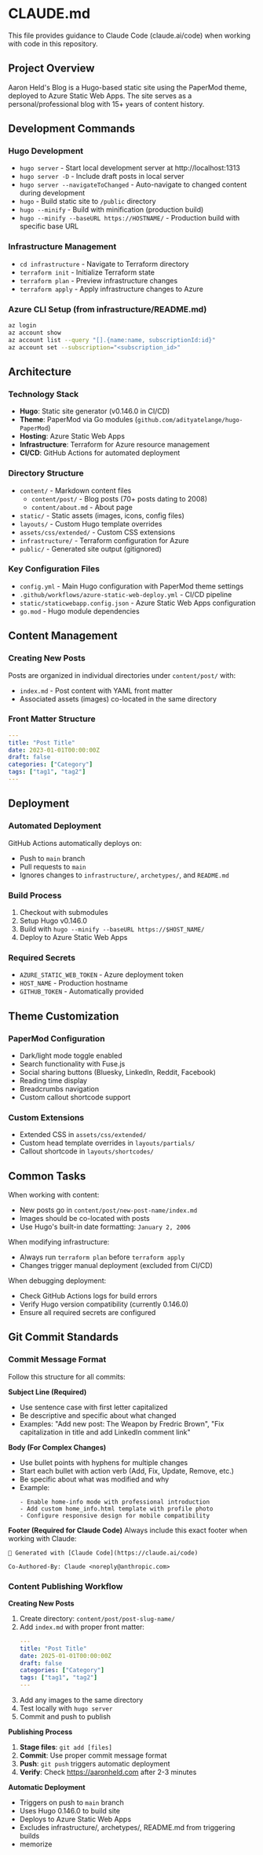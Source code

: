 # CLAUDE.md

This file provides guidance to Claude Code (claude.ai/code) when working with code in this repository.

## Project Overview

Aaron Held's Blog is a Hugo-based static site using the PaperMod theme, deployed to Azure Static Web Apps. The site serves as a personal/professional blog with 15+ years of content history.

## Development Commands

### Hugo Development  
- `hugo server` - Start local development server at http://localhost:1313
- `hugo server -D` - Include draft posts in local server
- `hugo server --navigateToChanged` - Auto-navigate to changed content during development
- `hugo` - Build static site to `/public` directory
- `hugo --minify` - Build with minification (production build)
- `hugo --minify --baseURL https://HOSTNAME/` - Production build with specific base URL

### Infrastructure Management
- `cd infrastructure` - Navigate to Terraform directory
- `terraform init` - Initialize Terraform state
- `terraform plan` - Preview infrastructure changes
- `terraform apply` - Apply infrastructure changes to Azure

### Azure CLI Setup (from infrastructure/README.md)
```bash
az login
az account show
az account list --query "[].{name:name, subscriptionId:id}"
az account set --subscription="<subscription_id>"
```

## Architecture

### Technology Stack
- **Hugo**: Static site generator (v0.146.0 in CI/CD)
- **Theme**: PaperMod via Go modules (`github.com/adityatelange/hugo-PaperMod`)
- **Hosting**: Azure Static Web Apps
- **Infrastructure**: Terraform for Azure resource management
- **CI/CD**: GitHub Actions for automated deployment

### Directory Structure
- `content/` - Markdown content files
  - `content/post/` - Blog posts (70+ posts dating to 2008)
  - `content/about.md` - About page
- `static/` - Static assets (images, icons, config files)
- `layouts/` - Custom Hugo template overrides
- `assets/css/extended/` - Custom CSS extensions
- `infrastructure/` - Terraform configuration for Azure
- `public/` - Generated site output (gitignored)

### Key Configuration Files
- `config.yml` - Main Hugo configuration with PaperMod theme settings
- `.github/workflows/azure-static-web-deploy.yml` - CI/CD pipeline
- `static/staticwebapp.config.json` - Azure Static Web Apps configuration
- `go.mod` - Hugo module dependencies

## Content Management

### Creating New Posts
Posts are organized in individual directories under `content/post/` with:
- `index.md` - Post content with YAML front matter
- Associated assets (images) co-located in the same directory

### Front Matter Structure
```yaml
---
title: "Post Title"
date: 2023-01-01T00:00:00Z
draft: false
categories: ["Category"]
tags: ["tag1", "tag2"]
---
```

## Deployment

### Automated Deployment
GitHub Actions automatically deploys on:
- Push to `main` branch
- Pull requests to `main`
- Ignores changes to `infrastructure/`, `archetypes/`, and `README.md`

### Build Process
1. Checkout with submodules
2. Setup Hugo v0.146.0
3. Build with `hugo --minify --baseURL https://$HOST_NAME/`
4. Deploy to Azure Static Web Apps

### Required Secrets
- `AZURE_STATIC_WEB_TOKEN` - Azure deployment token
- `HOST_NAME` - Production hostname
- `GITHUB_TOKEN` - Automatically provided

## Theme Customization

### PaperMod Configuration
- Dark/light mode toggle enabled
- Search functionality with Fuse.js
- Social sharing buttons (Bluesky, LinkedIn, Reddit, Facebook)
- Reading time display
- Breadcrumbs navigation
- Custom callout shortcode support

### Custom Extensions
- Extended CSS in `assets/css/extended/`
- Custom head template overrides in `layouts/partials/`
- Callout shortcode in `layouts/shortcodes/`

## Common Tasks

When working with content:
- New posts go in `content/post/new-post-name/index.md`
- Images should be co-located with posts
- Use Hugo's built-in date formatting: `January 2, 2006`

When modifying infrastructure:
- Always run `terraform plan` before `terraform apply`
- Changes trigger manual deployment (excluded from CI/CD)

When debugging deployment:
- Check GitHub Actions logs for build errors  
- Verify Hugo version compatibility (currently 0.146.0)
- Ensure all required secrets are configured

## Git Commit Standards

### Commit Message Format
Follow this structure for all commits:

**Subject Line (Required)**
- Use sentence case with first letter capitalized
- Be descriptive and specific about what changed
- Examples: "Add new post: The Weapon by Fredric Brown", "Fix capitalization in title and add LinkedIn comment link"

**Body (For Complex Changes)**
- Use bullet points with hyphens for multiple changes
- Start each bullet with action verb (Add, Fix, Update, Remove, etc.)
- Be specific about what was modified and why
- Example:
  ```
  - Enable home-info mode with professional introduction
  - Add custom home_info.html template with profile photo
  - Configure responsive design for mobile compatibility
  ```

**Footer (Required for Claude Code)**
Always include this exact footer when working with Claude:
```
🤖 Generated with [Claude Code](https://claude.ai/code)

Co-Authored-By: Claude <noreply@anthropic.com>
```

### Content Publishing Workflow

**Creating New Posts**
1. Create directory: `content/post/post-slug-name/`
2. Add `index.md` with proper front matter:
   ```yaml
   ---
   title: "Post Title"
   date: 2025-01-01T00:00:00Z
   draft: false
   categories: ["Category"]
   tags: ["tag1", "tag2"]
   ---
   ```
3. Add any images to the same directory
4. Test locally with `hugo server`
5. Commit and push to publish

**Publishing Process**
1. **Stage files**: `git add [files]`
2. **Commit**: Use proper commit message format
3. **Push**: `git push` triggers automatic deployment
4. **Verify**: Check https://aaronheld.com after 2-3 minutes

**Automatic Deployment**
- Triggers on push to `main` branch
- Uses Hugo 0.146.0 to build site
- Deploys to Azure Static Web Apps
- Excludes infrastructure/, archetypes/, README.md from triggering builds
- memorize
